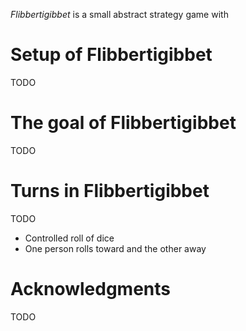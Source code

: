 *Flibbertigibbet* is a small abstract strategy game with 

Setup of Flibbertigibbet
========================

TODO 

The goal of Flibbertigibbet
===========================

TODO

Turns in Flibbertigibbet
========================

TODO

* Controlled roll of dice
* One person rolls toward and the other away

Acknowledgments
===============

TODO


